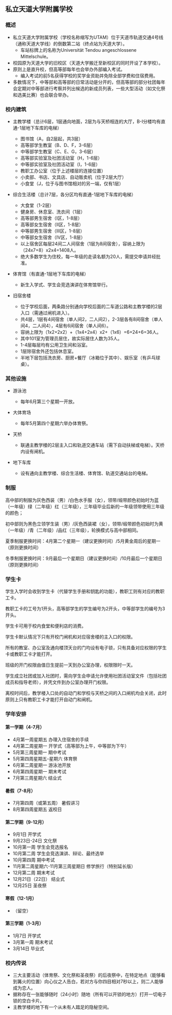 ## 私立天道大学附属学校

### 概述

* 私立天道大学附属学校（学校名称缩写为UTAM）位于天道市轨道交通4号线（通称天道大学线）的倒数第二站（终点站为天道大学）。
    * 车站标牌上的名称为Universität Tendou angeschlossene Mittelschule。
* 校园原为天道大学的旧校区（天道大学搬迁至新校区的同时开设了本学校）。
* 原则上是直升校，但高等部每年也会举办外部编入考试。
    * 编入考试的前5名获得学校的奖学金资助并免除全部学费和住宿费用。
* 多数情况下，中等部和高等部的日常活动是分开的，但高等部的部分社团每年会定期对中等部进行考察并列出候选的新成员列表，一些大型活动（如文化祭和选美比赛）也会联合举办。

### 校内建筑

* 主教学楼（总计6层，1层通向地面，2层为与天桥相连的大厅，B-I分楼均有直通-1层地下车库的电梯）
    * 图书馆（A，自2层起，共3层）
    * 高等部学生教室（B、D、F，3-6层）
    * 中等部学生教室（C、E、G，3-6层）
    * 高等部实验室及社团活动室（H，1-6层）
    * 中等部实验室及社团活动室（I，1-6层）
    * 教职工办公室（位于上述楼层的连接位置）
    * 小卖部、书店、文具店、自动贩卖机（位于2层大厅）
    * 小食堂（J，位于与图书馆相对的另一端，仅有1层）

* 综合生活楼（总计7层，各分区均有直通-1层地下车库的电梯）
    * 大食堂（1-2层）
    * 健身房、休息室、洗衣间（1层）
    * 高等部男生宿舍（I区，1-8层）
    * 高等部女生宿舍（II区，1-8层）
    * 中等部男生宿舍（III区，1-8层）
    * 中等部女生宿舍（IV区，1-8层）
    * 以上宿舍区每层24间二人间宿舍（1层为8间宿舍），容纳上限为（24x7+8）x2x4=1408人。
    * 绝大多数学生为住校，每一年级的走读名额为20人，需提交申请并经批准。

* 体育馆（有直通-1层地下车库的电梯）
    * 新生入学式、学生会竞选演讲在体育馆举行。

* 旧宿舍楼
    * 位于学校后面，两条路分别通向学校后面的二车道公路和主教学楼的2层入口（需通过闸机进入）。
    * 共4层，1层有4间宿舍（单人间2，二人间2），2-3层各有8间宿舍（单人间4，二人间4），4层有6间宿舍（单人间6）。
    * 容纳上限为（1x2+2x2）+（1x4+2x4）x2+（1x6）=6+24+6=36人。
    * 其中101室为管理员居住，故实际居住人数为35人。
    * 1-4层每层均有公用卫生间和浴室。
    * 1层除宿舍外还包括休息室。
    * 半地下层包括洗衣房、厨房+餐厅（冰箱位于其中）、娱乐室（有乒乓球桌）。

### 其他设施

* 游泳池
    * 每年6月第三个星期一开放。

* 大体育场
    * 每年5月第四个星期六举办体育祭。

* 天桥
    * 联通主教学楼的2层主入口和轨道交通车站（需下自动扶梯或电梯）。天桥内设有闸机。

* 地下车库
    * 设有通向主教学楼、综合生活楼、体育馆、轨道交通站台的电梯。

### 制服

高中部的制服为灰色西装（男）/白色水手服（女），领带/缎带颜色初始时为蓝（一年级）绿（二年级）红（三年级），三年级毕业后新的一年级领带使用三年级的颜色；

初中部则为黑色立领学生装（男）/灰色西装裙（女），领带/缎带颜色初始时为黄（一年级）/青（二年级）/品红（三年级），轮换模式与高中部相同。

夏季制服更换时间：4月第二个星期一（建议更换时间）/5月黄金周后的星期一（原则更换时间）

冬季制服更换时间：9月最后一个星期日（建议更换时间）/10月最后一个星期日（原则更换时间）

### 学生卡

学生入学时会收到学生卡（代替学生手册和钥匙的功能），教职工则有对应的教职工卡。

教职工卡的工号为1开头，高等部学生的学生编号为2开头，中等部学生的编号为3开头。

学生卡可用于校内食堂和便利店的消费。

学生卡默认情况下只有开校门闸机和对应宿舍楼的主入口的权限。

所有的教室、办公室及通向楼顶天台的门均设有电子锁，只有具备对应权限的学生卡或教职工卡才能打开。

班级的开门权限由值日生提前一天到办公室办理，权限限时一天。

学生成立社团或加入社团时，需向学生会申请允许使用社团活动室文件（包括社团成员和指导老师），并凭文件到办公室办理开门权限。

离校时间后，教学楼入口处的自动门和学校与天桥之间的入口闸机均会关闭，此时原则上只有教职工卡才能打开自动门和闸机。

### 学年安排

#### 第一学期（4-7月）

* 4月第一周星期五 办理入住宿舍的手续
* 4月第二周星期一 开学式（高等部为上午，中等部为下午）
* 5月第三周星期一 期中考试
* 5月第四周星期五-星期六 体育祭
* 6月第二周星期一 游泳池开放
* 6月第四周星期一 期末考试
* 7月第三周星期六 结业式

#### 暑假（7-8月）

* 7月第四周（或第五周） 暑假讲习
* 8月第四周星期五 返校日

#### 第二学期（9-12月）

* 9月1日 开学式
* 9月23日-24日 文化祭
* 10月第一周 学生会竞选报名
* 10月第二周 学生会竞选演讲、辩论、最终选举
* 10月第四周 期中考试
* 11月第二周星期六-11月第三周星期日 修学旅行（特别延长版）
* 12月第二周 期末考试
* 12月21日（22日） 结业式
* 12月25日 圣夜祭

#### 寒假（12-1月）

* （留空）

#### 第三学期（1-3月）

* 1月7日 开学式
* 3月第一周 期末考试
* 3月14日 毕业式

### 校内传说

* 三大主要活动（体育祭、文化祭和圣夜祭）的后夜祭中，在特定地点（能够看到篝火的位置）向心仪之人告白，若对方与你四目相对7秒以上，则二人能够成为恋人。
* 据称存在一张能够随时（24小时）随地（所有可以开锁的地方）打开一切电子锁的空白卡片。
* 主教学楼的地下有一个从未有人踏足的隐秘空间。
